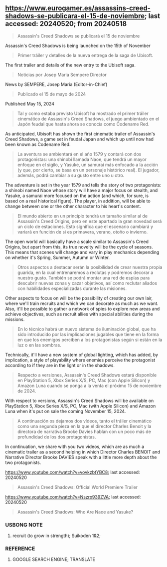 ## https://www.eurogamer.es/assassins-creed-shadows-se-publicara-el-15-de-noviembre; last accessed: 20240520; from 20240518

> Assassin's Creed Shadows se publicará el 15 de noviembre

Assassin's Creed Shadows is being launched on the 15th of November

> Primer tráiler y detalles de la nueva entrega de la saga de Ubisoft.

The first trailer and details of the new entry to the Ubisoft saga.

> Noticias por Josep Maria Sempere Director

News by SEMPERE, Josep Maria (Editor-in-Chief)

> Publicado el 15 de mayo de 2024

Published May 15, 2024

> Tal y como estaba previsto Ubisoft ha mostrado el primer tráiler cinemático de Assassin's Creed Shadows, el juego ambientado en el Japón feudal que hasta ahora se conocía como Codename Red.

As anticipated, Ubisoft has shown the first cinematic trailer of Assassin's Creed Shadows, a game set in feudal Japan and which up until now had been known as Codename Red.

> La aventura se ambientará en el año 1579 y contará con dos protagonistas: una shinobi llamada Naoe, que tendrá un mayor enfoque en el sigilo, y Yasuke, un samurai más enfocado a la acción (y que, por cierto, se basa en un personaje histórico real). El jugador, además, podrá cambiar a su gusto entre uno u otro.

The adventure is set in the year 1579 and tells the story of two protagonists: a shinobi named Naoe whose story will have a major focus on stealth, and Yasuke, a samurai more focused on the action (and which, for sure, is based on a real historical figure). The player, in addition, will be able to change between one or the other character to his heart's content.

> El mundo abierto en un principio tendrá un tamaño similar al de Assassin's Creed Origins, pero en este apartado la gran novedad será un ciclo de estaciones. Esto significa que el escenario cambiará y variará en función de si es primavera, verano, otoño o invierno.

The open world will basically have a scale similar to Assassin's Creed Origins, but apart from this, its true novelty will be the cycle of seasons. This means that scenes will change and vary in play mechanics depending on whether it's Spring, Summer, Autumn or Winter.

> Otros aspectos a destacar serán la posibilidad de crear nuestra propia guarida, en la cual entrenaremos a reclutas y podremos decorar a nuestro gusto. También se podrá montar una red de espías para descubrir nuevas zonas y cazar objetivos, así como reclutar aliados con habilidades especializadas durante las misiones.

Other aspects to focus on will be the possibility of creating our own lair, where we'll train recruits and which we can decorate as much as we want. Also, it'll be possible to gather a network of spies to explore new areas and achieve objectives, such as recruit allies with special abilities during the missions.

> En lo técnico habrá un nuevo sistema de iluminación global, que ha sido introducido por las implicaciones jugables que tiene en la forma en que los enemigos perciben a los protagonistas según si están en la luz o en las sombras.

Technically, it'll have a new system of global lighting, which has added, by implication, a style of playability where enemies perceive the protagonist according to if they are in the light or in the shadows.

> Respecto a versiones, Assassin's Creed Shadows estará disponible en PlayStation 5, Xbox Series X/S, PC, Mac (con Apple Silicon) y Amazon Luna cuando se ponga a la venta el próximo 15 de noviembre de 2024.

With respect to versions, Assassin's Creed Shadows will be available on PlayStation 5, Xbox Series X/S, PC, Mac (with Apple Silicon) and Amazon Luna when it's put on sale the coming November 15, 2024.

> A continuación os dejamos dos vídeos, tanto el tráiler cinemático como una segunda pieza en la que el director Charles Benoit y la directora de narrativa Brooke Davies hablan con un poco más de profundidad de los dos protagonistas. 

In continuation, we share with you two videos, which are as much a cinematic trailer as a second helping in which Director Charles BENOIT and Narrative Director Brooke DAVIES speak with a little more depth about the two protagonists.

https://www.youtube.com/watch?v=vovkzbtYBC8; last accessed: 20240520

> Assassin's Creed Shadows: Official World Premiere Trailer 

https://www.youtube.com/watch?v=Nszrx939ZVA; last accessed: 20240520

> Assassin's Creed Shadows: Who Are Naoe and Yasuke? 

### USBONG NOTE

1) recruit (to grow in strength); Suikoden 1&2;

### REFERENCE

1) GOOGLE SEARCH ENGINE; TRANSLATE